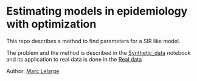 # Estimating models in epidemiology with optimization

This repo describes a method to find parameters for a SIR like model.

The problem and the method is described in the [Synthetic_data](https://github.com/mlelarge/fitting_model_epidemiology/blob/master/Synthetic_data.ipynb) notebook and its application to real data is done in the [Real data](https://github.com/mlelarge/fitting_model_epidemiology/blob/master/Real_data.ipynb)

Author: [Marc Lelarge](https://www.di.ens.fr/~lelarge/)
